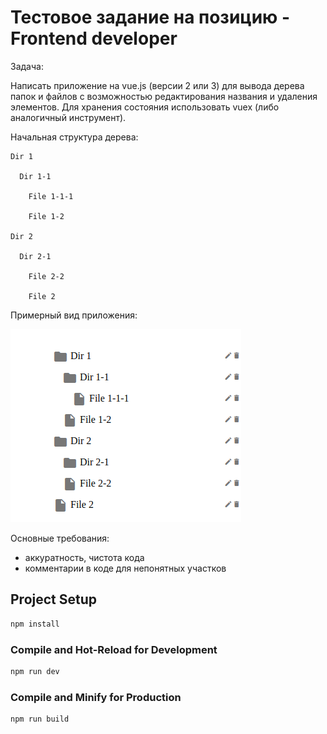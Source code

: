 # Тестовое задание на позицию - Frontend developer


 Задача:

  Написать приложение на vue.js (версии 2 или 3) для вывода дерева
  папок и файлов с возможностью редактирования названия и удаления
  элементов. Для хранения состояния использовать vuex (либо
  аналогичный инструмент).

  Начальная структура дерева:


    Dir 1

      Dir 1-1

        File 1-1-1

        File 1-2

    Dir 2

      Dir 2-1

        File 2-2

        File 2

  Примерный вид приложения:

  ![Test task image](./public/test_task.png)

  Основные требования:
  - аккуратность, чистота кода
  - комментарии в коде для непонятных участков







## Project Setup

```sh
npm install
```

### Compile and Hot-Reload for Development

```sh
npm run dev
```

### Compile and Minify for Production

```sh
npm run build
```

